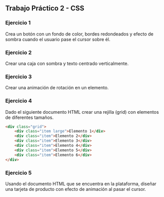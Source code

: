 ## Trabajo Práctico 2 - CSS

### Ejercicio 1

Crea un botón con un fondo de color, bordes redondeados y efecto de sombra cuando el usuario pase el cursor sobre él.

### Ejercicio 2

Crear una caja con sombra y texto centrado verticalmente.

### Ejercicio 3

Crear una animación de rotación en un elemento.

### Ejercicio 4

Dado el siguiente documento HTML crear una rejilla (grid) con elementos de diferentes tamaños.

```html
<div class="grid">
    <div class="item large">Elemento 1</div>
    <div class="item">Elemento 2</div>
    <div class="item">Elemento 3</div>
    <div class="item">Elemento 4</div>
    <div class="item">Elemento 5</div>
    <div class="item">Elemento 6</div>
</div>
```

### Ejercicio 5

Usando el documento HTML que se encuentra en la plataforma, diseñar una tarjeta de producto con efecto de animación al pasar el cursor.